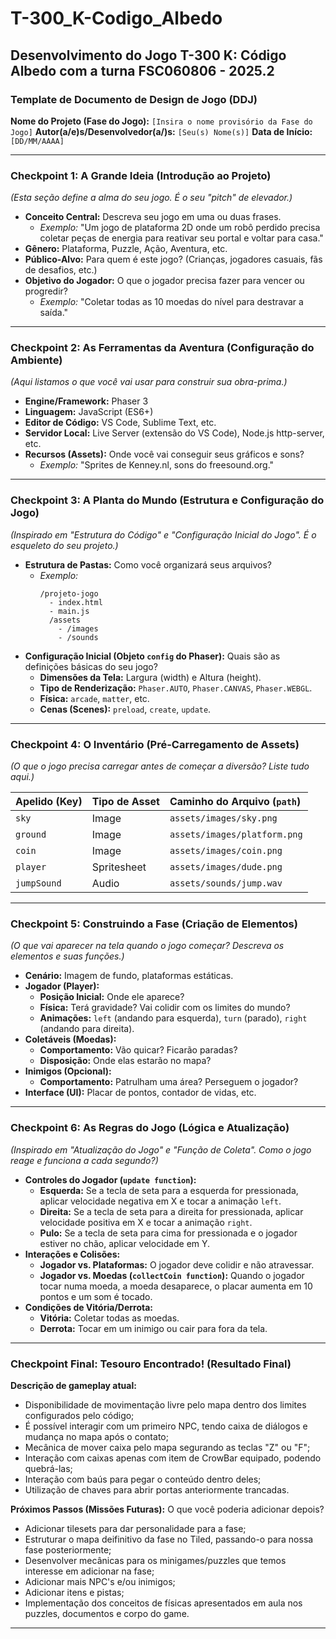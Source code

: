 # T-300_K-Codigo_Albedo
Desenvolvimento do Jogo T-300 K: Código Albedo com a turna FSC060806 - 2025.2
---

### Template de Documento de Design de Jogo (DDJ)

**Nome do Projeto (Fase do Jogo):** `[Insira o nome provisório da Fase do Jogo]`
**Autor(a/e)s/Desenvolvedor(a/)s:** `[Seu(s) Nome(s)]`
**Data de Início:** `[DD/MM/AAAA]`

---

### Checkpoint 1: A Grande Ideia (Introdução ao Projeto)

*(Esta seção define a alma do seu jogo. É o seu "pitch" de elevador.)*

*   **Conceito Central:** Descreva seu jogo em uma ou duas frases.
    *   *Exemplo:* "Um jogo de plataforma 2D onde um robô perdido precisa coletar peças de energia para reativar seu portal e voltar para casa."
*   **Gênero:** Plataforma, Puzzle, Ação, Aventura, etc.
*   **Público-Alvo:** Para quem é este jogo? (Crianças, jogadores casuais, fãs de desafios, etc.)
*   **Objetivo do Jogador:** O que o jogador precisa fazer para vencer ou progredir?
    *   *Exemplo:* "Coletar todas as 10 moedas do nível para destravar a saída."

---

### Checkpoint 2: As Ferramentas da Aventura (Configuração do Ambiente)

*(Aqui listamos o que você vai usar para construir sua obra-prima.)*

*   **Engine/Framework:** Phaser 3
*   **Linguagem:** JavaScript (ES6+)
*   **Editor de Código:** VS Code, Sublime Text, etc.
*   **Servidor Local:** Live Server (extensão do VS Code), Node.js http-server, etc.
*   **Recursos (Assets):** Onde você vai conseguir seus gráficos e sons?
    *   *Exemplo:* "Sprites de Kenney.nl, sons do freesound.org."

---

### Checkpoint 3: A Planta do Mundo (Estrutura e Configuração do Jogo)

*(Inspirado em "Estrutura do Código" e "Configuração Inicial do Jogo". É o esqueleto do seu projeto.)*

*   **Estrutura de Pastas:** Como você organizará seus arquivos?
    *   *Exemplo:*
        ```
        /projeto-jogo
          - index.html
          - main.js
          /assets
            - /images
            - /sounds
        ```
*   **Configuração Inicial (Objeto `config` do Phaser):** Quais são as definições básicas do seu jogo?
    *   **Dimensões da Tela:** Largura (width) e Altura (height).
    *   **Tipo de Renderização:** `Phaser.AUTO`, `Phaser.CANVAS`, `Phaser.WEBGL`.
    *   **Física:** `arcade`, `matter`, etc.
    *   **Cenas (Scenes):** `preload`, `create`, `update`.

---

### Checkpoint 4: O Inventário (Pré-Carregamento de Assets)

*(O que o jogo precisa carregar antes de começar a diversão? Liste tudo aqui.)*

| Apelido (Key) | Tipo de Asset | Caminho do Arquivo (`path`) |
| :--- | :--- | :--- |
| `sky` | Image | `assets/images/sky.png` |
| `ground` | Image | `assets/images/platform.png` |
| `coin` | Image | `assets/images/coin.png` |
| `player` | Spritesheet | `assets/images/dude.png` |
| `jumpSound` | Audio | `assets/sounds/jump.wav` |

---

### Checkpoint 5: Construindo a Fase (Criação de Elementos)

*(O que vai aparecer na tela quando o jogo começar? Descreva os elementos e suas funções.)*

*   **Cenário:** Imagem de fundo, plataformas estáticas.
*   **Jogador (Player):**
    *   **Posição Inicial:** Onde ele aparece?
    *   **Física:** Terá gravidade? Vai colidir com os limites do mundo?
    *   **Animações:** `left` (andando para esquerda), `turn` (parado), `right` (andando para direita).
*   **Coletáveis (Moedas):**
    *   **Comportamento:** Vão quicar? Ficarão paradas?
    *   **Disposição:** Onde elas estarão no mapa?
*   **Inimigos (Opcional):**
    *   **Comportamento:** Patrulham uma área? Perseguem o jogador?
*   **Interface (UI):** Placar de pontos, contador de vidas, etc.

---

### Checkpoint 6: As Regras do Jogo (Lógica e Atualização)

*(Inspirado em "Atualização do Jogo" e "Função de Coleta". Como o jogo reage e funciona a cada segundo?)*

*   **Controles do Jogador (`update function`):**
    *   **Esquerda:** Se a tecla de seta para a esquerda for pressionada, aplicar velocidade negativa em X e tocar a animação `left`.
    *   **Direita:** Se a tecla de seta para a direita for pressionada, aplicar velocidade positiva em X e tocar a animação `right`.
    *   **Pulo:** Se a tecla de seta para cima for pressionada e o jogador estiver no chão, aplicar velocidade em Y.
*   **Interações e Colisões:**
    *   **Jogador vs. Plataformas:** O jogador deve colidir e não atravessar.
    *   **Jogador vs. Moedas (`collectCoin function`):** Quando o jogador tocar numa moeda, a moeda desaparece, o placar aumenta em 10 pontos e um som é tocado.
*   **Condições de Vitória/Derrota:**
    *   **Vitória:** Coletar todas as moedas.
    *   **Derrota:** Tocar em um inimigo ou cair para fora da tela.

---

### Checkpoint Final: Tesouro Encontrado! (Resultado Final)

   **Descrição de gameplay atual:**

* Disponibilidade de movimentação livre pelo mapa dentro dos limites configurados pelo código;
* É possível interagir com um primeiro NPC, tendo caixa de diálogos e mudança no mapa após o contato;
* Mecânica de mover caixa pelo mapa segurando as teclas "Z" ou "F";
* Interação com caixas apenas com item de CrowBar equipado, podendo quebrá-las;
* Interação com baús para pegar o conteúdo dentro deles;
* Utilização de chaves para abrir portas anteriormente trancadas.

**Próximos Passos (Missões Futuras):** O que você poderia adicionar depois?

* Adicionar tilesets para dar personalidade para a fase;
* Estruturar o mapa deifinitivo da fase no Tiled, passando-o para nossa fase posteriormente;
* Desenvolver mecânicas para os minigames/puzzles que temos interesse em adicionar na fase;
* Adicionar mais NPC's e/ou inimigos;
* Adicionar itens e pistas;
* Implementação dos conceitos de físicas apresentados em aula nos puzzles, documentos e corpo do game.
---
